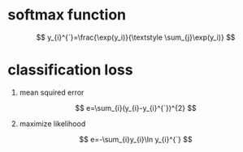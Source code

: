 # softmax function
$$
y_{i}^{`}=\frac{\exp(y_i)}{\textstyle \sum_{j}\exp(y_i)}
$$
# classification loss
1. mean squired error

$$
e=\sum_{i}(y_{i}-y_{i}^{`})^{2}
$$

2. maximize likelihood

$$
e=-\sum_{i}y_{i}\ln y_{i}^{`}
$$
